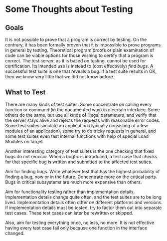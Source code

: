 <!--
%CopyrightBegin%

SPDX-License-Identifier: Apache-2.0

Copyright Ericsson AB 2023-2025. All Rights Reserved.

Licensed under the Apache License, Version 2.0 (the "License");
you may not use this file except in compliance with the License.
You may obtain a copy of the License at

    http://www.apache.org/licenses/LICENSE-2.0

Unless required by applicable law or agreed to in writing, software
distributed under the License is distributed on an "AS IS" BASIS,
WITHOUT WARRANTIES OR CONDITIONS OF ANY KIND, either express or implied.
See the License for the specific language governing permissions and
limitations under the License.

%CopyrightEnd%
-->
# Some Thoughts about Testing

## Goals

It is not possible to prove that a program is correct by testing. On the
contrary, it has been formally proven that it is impossible to prove programs in
general by testing. Theoretical program proofs or plain examination of code can
be viable options for those wishing to certify that a program is correct. The
test server, as it is based on testing, cannot be used for certification. Its
intended use is instead to (cost effectively) _find bugs_. A successful test
suite is one that reveals a bug. If a test suite results in OK, then we know
very little that we did not know before.

## What to Test

There are many kinds of test suites. Some concentrate on calling every function
or command (in the documented way) in a certain interface. Some others do the
same, but use all kinds of illegal parameters, and verify that the server stays
alive and rejects the requests with reasonable error codes. Some test suites
simulate an application (typically consisting of a few modules of an
application), some try to do tricky requests in general, and some test suites
even test internal functions with help of special Load Modules on target.

Another interesting category of test suites is the one checking that fixed bugs
do not reoccur. When a bugfix is introduced, a test case that checks for that
specific bug is written and submitted to the affected test suites.

Aim for finding bugs. Write whatever test that has the highest probability of
finding a bug, now or in the future. Concentrate more on the critical parts.
Bugs in critical subsystems are much more expensive than others.

Aim for functionality testing rather than implementation details. Implementation
details change quite often, and the test suites are to be long lived.
Implementation details often differ on different platforms and versions. If
implementation details must be tested, try to factor them out into separate test
cases. These test cases can later be rewritten or skipped.

Also, aim for testing everything once, no less, no more. It is not effective
having every test case fail only because one function in the interface changed.
